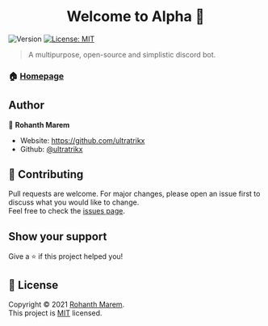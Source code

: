 <h1 align="center">Welcome to Alpha 👋</h1>
<p>
  <img alt="Version" src="https://img.shields.io/badge/version-3.00-blue.svg?cacheSeconds=2592000" />
  <a href="https://github.com/ultratrikx/AlphaBot/blob/main/license.txt" target="_blank">
    <img alt="License: MIT" src="https://img.shields.io/badge/License-MIT-yellow.svg" />
  </a>
</p>

> A multipurpose, open-source and simplistic discord bot.

### 🏠 [Homepage](https://github.com/ultratrikx/AlphaBot/tree/main)

## Author

👤 **Rohanth Marem**

* Website: https://github.com/ultratrikx
* Github: [@ultratrikx](https://github.com/ultratrikx)

## 🤝 Contributing

Pull requests are welcome. For major changes, please open an issue first to discuss what you would like to change. <br />Feel free to check the [issues page](https://github.com/ultratrikx/AlphaBot/issues). 

## Show your support

Give a ⭐️ if this project helped you!

## 📝 License

Copyright © 2021 [Rohanth Marem](https://github.com/ultratrikx).<br />
This project is [MIT](https://github.com/ultratrikx/AlphaBot/blob/main/license.txt) licensed.
